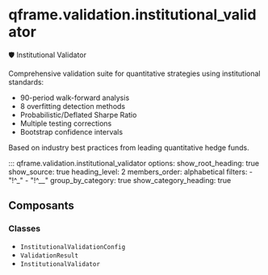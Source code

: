 # qframe.validation.institutional_validator


🛡️ Institutional Validator

Comprehensive validation suite for quantitative strategies using institutional standards:
- 90-period walk-forward analysis
- 8 overfitting detection methods
- Probabilistic/Deflated Sharpe Ratio
- Multiple testing corrections
- Bootstrap confidence intervals

Based on industry best practices from leading quantitative hedge funds.


::: qframe.validation.institutional_validator
    options:
      show_root_heading: true
      show_source: true
      heading_level: 2
      members_order: alphabetical
      filters:
        - "!^_"
        - "!^__"
      group_by_category: true
      show_category_heading: true

## Composants

### Classes

- `InstitutionalValidationConfig`
- `ValidationResult`
- `InstitutionalValidator`

